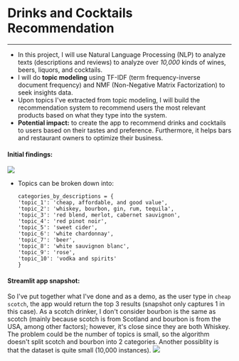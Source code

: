 # Drinks and Cocktails Recommendation

---

- In this project, I will use Natural Language Processing (NLP) to analyze texts (descriptions and reviews) to analyze over *10,000* kinds of wines, beers, liquors, and cocktails.
- I will do **topic modeling** using TF-IDF (term frequency-inverse document frequency) and NMF (Non-Negative Matrix Factorization) to seek insights data.
- Upon topics I've extracted from topic modeling, I will build the recommendation system to recommend users the most relevant products based on what they type into the system.
- **Potential impact:** to create the app to recommend drinks and cocktails to users based on their tastes and preference. Furthermore, it helps bars and restaurant owners to optimize their business.

#### Initial findings:
![](https://github.com/luongtruong77/nlp-drinks-cocktails-recommender/blob/main/figures/10_topics_by_description.png?raw=true)

- Topics can be broken down into:
    ```
    categories_by_descriptions = {
    'topic_1': 'cheap, affordable, and good value',
    'topic_2': 'whiskey, bourbon, gin, rum, tequila',
    'topic_3': 'red blend, merlot, cabernet sauvignon',
    'topic_4': 'red pinot noir',
    'topic_5': 'sweet cider',
    'topic_6': 'white chardonnay',
    'topic_7': 'beer',
    'topic_8': 'white sauvignon blanc',
    'topic_9': 'rose',
    'topic_10': 'vodka and spirits' 
    }
    ```

#### Streamlit app snapshot:
So I've put together what I've done and as a demo, as the user type in `cheap scotch`, the app would return the top 3 results (snapshot only captures 1 in this case). 
As a scotch drinker, I don't consider bourbon is the same as scotch (mainly because scotch is from Scotland and bourbon is from the USA, among other factors); however, it's close since they are both Whiskey. The problem could be the number of topics is small, so the algorithm doesn't split scotch and bourbon into 2 categories. Another possiblity is that the dataset is quite small (10,000 instances).
![](https://github.com/luongtruong77/nlp-drinks-cocktails-recommender/blob/main/figures/app_snap_shot.png?raw=true)